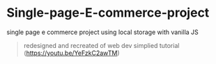 # Single-page-E-commerce-project
single page e commerce project using local storage with vanilla JS <br>
>redesigned and recreated of web dev simplied tutorial (https://youtu.be/YeFzkC2awTM)
